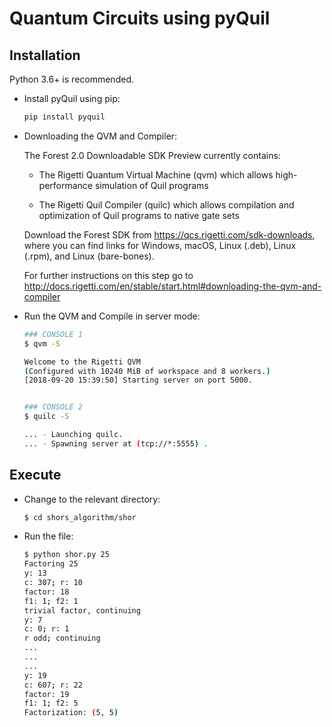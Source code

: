 # Quantum Circuits using pyQuil

## Installation

Python 3.6+ is recommended.

* Install pyQuil using pip:

    ```bash
    pip install pyquil
    ```

* Downloading the QVM and Compiler:

    The Forest 2.0 Downloadable SDK Preview currently contains:

    * The Rigetti Quantum Virtual Machine (qvm) which allows high-performance simulation of Quil programs

    * The Rigetti Quil Compiler (quilc) which allows compilation and optimization of Quil programs to native gate sets

    Download the Forest SDK from <https://qcs.rigetti.com/sdk-downloads>, where you can find links for Windows, macOS, Linux (.deb), Linux (.rpm), and Linux (bare-bones).

    For further instructions on this step go to <http://docs.rigetti.com/en/stable/start.html#downloading-the-qvm-and-compiler>

* Run the QVM and Compile in server mode:

    ```bash
    ### CONSOLE 1
    $ qvm -S

    Welcome to the Rigetti QVM
    (Configured with 10240 MiB of workspace and 8 workers.)
    [2018-09-20 15:39:50] Starting server on port 5000.


    ### CONSOLE 2
    $ quilc -S

    ... - Launching quilc.
    ... - Spawning server at (tcp://*:5555) .
    ```

## Execute

* Change to the relevant directory:

    ```bash
    $ cd shors_algorithm/shor
    ```

* Run the file:

    ```bash
    $ python shor.py 25
    Factoring 25
    y: 13
    c: 307; r: 10
    factor: 18
    f1: 1; f2: 1
    trivial factor, continuing
    y: 7
    c: 0; r: 1
    r odd; continuing
    ...
    ...
    ...
    y: 19
    c: 607; r: 22
    factor: 19
    f1: 1; f2: 5
    Factorization: (5, 5)
    ```
